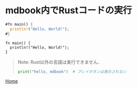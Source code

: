 # mdbook内でRustコードの実行
```rust
#fn main() {
  println!("Hello, World!");
#}
```

```rust,editable
fn main() {
  println!("Hello, World!");
}
```

> <i class="fa fa-exclamation-circle"></i>
Note: Rust以外の言語は実行できません．
> ```python
> print("hello, mdbook")  # プレイボタンは表示されない
> ```

[<i class="fa fa-arrow-left"></i> Home](./)
